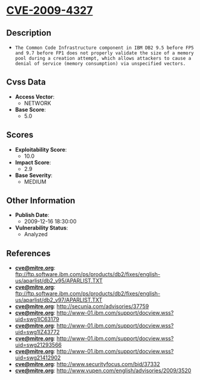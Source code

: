 
# [CVE-2009-4327](https://cve.mitre.org/cgi-bin/cvename.cgi?name=CVE-2009-4327)

## Description

- `The Common Code Infrastructure component in IBM DB2 9.5 before FP5 and 9.7 before FP1 does not properly validate the size of a memory pool during a creation attempt, which allows attackers to cause a denial of service (memory consumption) via unspecified vectors.`

## Cvss Data

- **Access Vector**:
  - NETWORK
- **Base Score**:
  - 5.0

## Scores

- **Exploitability Score**:
  - 10.0
- **Impact Score**:
  - 2.9
- **Base Severity**:
  - MEDIUM

## Other Information

- **Publish Date**:
  - 2009-12-16 18:30:00
- **Vulnerability Status**:
  - Analyzed

## References

- **cve@mitre.org**: ftp://ftp.software.ibm.com/ps/products/db2/fixes/english-us/aparlist/db2_v95/APARLIST.TXT
- **cve@mitre.org**: ftp://ftp.software.ibm.com/ps/products/db2/fixes/english-us/aparlist/db2_v97/APARLIST.TXT
- **cve@mitre.org**: http://secunia.com/advisories/37759
- **cve@mitre.org**: http://www-01.ibm.com/support/docview.wss?uid=swg1IC63179
- **cve@mitre.org**: http://www-01.ibm.com/support/docview.wss?uid=swg1IZ43772
- **cve@mitre.org**: http://www-01.ibm.com/support/docview.wss?uid=swg21293566
- **cve@mitre.org**: http://www-01.ibm.com/support/docview.wss?uid=swg21412902
- **cve@mitre.org**: http://www.securityfocus.com/bid/37332
- **cve@mitre.org**: http://www.vupen.com/english/advisories/2009/3520
